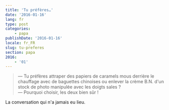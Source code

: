 ```yaml
---
title: 'Tu préfères…'
date: '2016-01-16'
lang: fr
type: post
categories:
    - papa
publishDate: '2016-01-16'
locale: fr_FR
slug: tu-preferes
section: papa
2016:
    - '01'
---
```


> — Tu préfères attraper des papiers de caramels mous derrière le chauffage avec de baguettes chinoises ou enlever la crème B.N. d'un stock de photo manipulée avec les doigts sales ?  
> — Pourquoi choisir, les deux bien sûr !

La conversation qui n'a jamais eu lieu.
